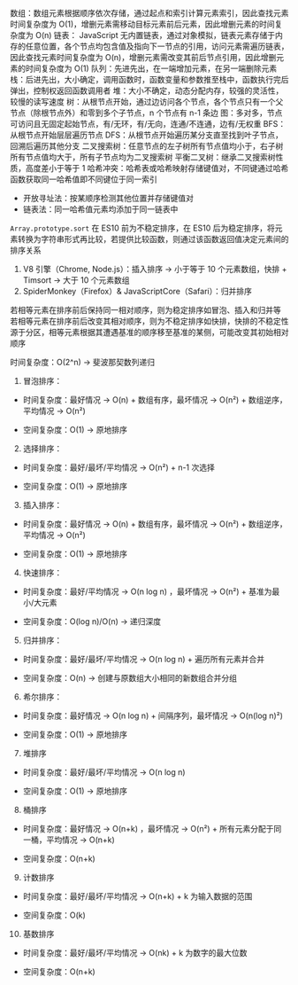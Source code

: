 数组：数组元素根据顺序依次存储，通过起点和索引计算元素索引，因此查找元素时间复杂度为 O(1)，增删元素需移动目标元素前后元素，因此增删元素的时间复杂度为 O(n)
链表： JavaScript 无内置链表，通过对象模拟，链表元素存储于内存的任意位置，各个节点均包含值及指向下一节点的引用，访问元素需遍历链表，因此查找元素时间复杂度为 O(n)，增删元素需改变其前后节点引用，因此增删元素的时间复杂度为 O(1)
队列：先进先出，在一端增加元素，在另一端删除元素
栈：后进先出，大小确定，调用函数时，函数变量和参数推至栈中，函数执行完后弹出，控制权返回函数调用者
堆：大小不确定，动态分配内存，较强的灵活性，较慢的读写速度
树：从根节点开始，通过边访问各个节点，各个节点只有一个父节点（除根节点外）和零到多个子节点，n 个节点有 n-1 条边
图：多对多，节点可访问且无固定起始节点，有/无环，有/无向，连通/不连通，边有/无权重
BFS：从根节点开始层层遍历节点
DFS：从根节点开始遍历某分支直至找到叶子节点，回溯后遍历其他分支
二叉搜索树：任意节点的左子树所有节点值均小于，右子树所有节点值均大于，所有子节点均为二叉搜索树
平衡二叉树：继承二叉搜索树性质，高度差小于等于 1
哈希冲突：哈希表或哈希映射存储键值对，不同键通过哈希函数获取同一哈希值即不同键位于同一索引

- 开放寻址法：按某顺序检测其他位置并存储键值对
- 链表法：同一哈希值元素均添加于同一链表中

`Array.prototype.sort` 在 ES10 前为不稳定排序，在 ES10 后为稳定排序，将元素转换为字符串形式再比较，若提供比较函数，则通过该函数返回值决定元素间的排序关系

1. V8 引擎（Chrome, Node.js）：插入排序 -> 小于等于 10 个元素数组，快排 + Timsort -> 大于 10 个元素数组
2. SpiderMonkey（Firefox）& JavaScriptCore（Safari）：归并排序

若相等元素在排序前后保持同一相对顺序，则为稳定排序如冒泡、插入和归并等
若相等元素在排序前后改变其相对顺序，则为不稳定排序如快排，快排的不稳定性源于分区，相等元素根据其遭遇基准的顺序移至基准的某侧，可能改变其初始相对顺序

时间复杂度：O(2^n) -> 斐波那契数列递归

1. 冒泡排序：

- 时间复杂度：最好情况 -> O(n) + 数组有序，最坏情况 -> O(n²) + 数组逆序，平均情况 -> O(n²)

* 空间复杂度：O(1) -> 原地排序

2. 选择排序：

- 时间复杂度：最好/最坏/平均情况 -> O(n²) + n-1 次选择

* 空间复杂度：O(1) -> 原地排序

3. 插入排序：

- 时间复杂度：最好情况 -> O(n) + 数组有序，最坏情况 -> O(n²) + 数组逆序，平均情况 -> O(n²)

* 空间复杂度：O(1) -> 原地排序

4. 快速排序：

- 时间复杂度：最好/平均情况 -> O(n log n) ，最坏情况 -> O(n²) + 基准为最小/大元素

* 空间复杂度：O(log n)/O(n) -> 递归深度

5. 归并排序：

- 时间复杂度：最好/最坏/平均情况 -> O(n log n) + 遍历所有元素并合并

* 空间复杂度：O(n) -> 创建与原数组大小相同的新数组合并分组

6. 希尔排序：

- 时间复杂度：最好情况 -> O(n log n) + 间隔序列，最坏情况 -> O(n(log n)²)

* 空间复杂度：O(1) -> 原地排序

7. 堆排序

- 时间复杂度：最好/最坏/平均情况 -> O(n log n)

* 空间复杂度：O(1) -> 原地排序

8. 桶排序

- 时间复杂度：最好情况 -> O(n+k) ，最坏情况 -> O(n²) + 所有元素分配于同一桶，平均情况 -> O(n+k)

* 空间复杂度：O(n+k)

9. 计数排序

- 时间复杂度：最好/最坏/平均情况 -> O(n+k) + k 为输入数据的范围

* 空间复杂度：O(k)

10. 基数排序

- 时间复杂度：最好/最坏/平均情况 -> O(nk) + k 为数字的最大位数

* 空间复杂度：O(n+k)
